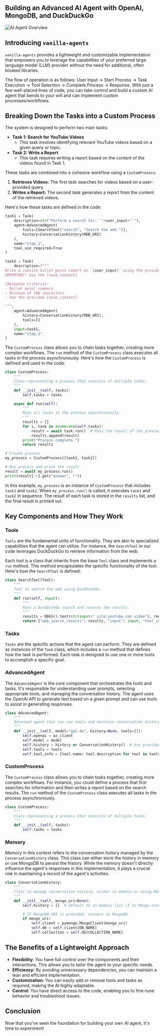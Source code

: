 ## Building an Advanced AI Agent with OpenAI, MongoDB, and DuckDuckGo

![AI Agent Overview](https://upload.wikimedia.org/wikipedia/commons/a/aa/AI_Agent_Overview.png)

## Introducing `vanilla-agents`

`vanilla-agents` provides a lightweight and customizable implementation that empowers you to leverage the capabilities of your preferred large language model (LLM) provider without the need for additional, often bloated libraries. 

The flow of operation is as follows: User Input -> Start Process -> Task Execution -> Tool Selection -> Complete Process -> Response. With just a few well-placed lines of code, you can take control and build a custom AI agent that bends to your will and can implement custom processes/workflows. 

## Breaking Down the Tasks into a Custom Process

The system is designed to perform two main tasks:

* **Task 1: Search for YouTube Videos**
  * This task involves identifying relevant YouTube videos based on a given query or topic.
* **Task 2: Write a Report**
  * This task requires writing a report based on the content of the videos found in Task 1.

These tasks are combined into a cohesive workflow using a `CustomProcess`:

1. **Retrieves Videos:** The first task searches for videos based on a user-provided query.
2. **Writes a Report:** The second task generates a report from the content of the retrieved videos.

Here's how these tasks are defined in the code:

```python
task1 = Task(
    description=str("Perform a search for: `"+user_input+"`"),
    agent=AdvancedAgent(
        tools=[SearchTool("search", "Search the web.")],
        history=ConversationHistory(MDB_URI)
    ),
    name="step_1",
    tool_use_required=True
)

task2 = Task(
    description=f"""
Write a concise bullet point report on `{user_input}` using the provided [task_context].
IMPORTANT! Use the [task_context]

[Response Criteria]:
- Bullet point summary
- Minimum of 100 characters
- Use the provided [task_context]

""",
    agent=AdvancedAgent(
        history=ConversationHistory(MDB_URI),
        tools=[]
    ),
    input=task1,
    name="step_2"
)
```

The `CustomProcess` class allows you to chain tasks together, creating more complex workflows. The `run` method of the `CustomProcess` class executes all tasks in the process asynchronously. Here's how the `CustomProcess` is defined and used in the code:

```python
class CustomProcess:
    """
    Class representing a process that consists of multiple tasks.
    """
    def __init__(self, tasks):
        self.tasks = tasks

    async def run(self):
        """
        Runs all tasks in the process asynchronously.
        """
        results = []
        for i, task in enumerate(self.tasks):
            result = await task.run()  # Pass the result of the previous task to the next task
            results.append(result)
        print("Process complete.")
        return results

# Create process
my_process = CustomProcess([task1, task2])

# Run process and print the result
result = await my_process.run()
print(result[-1].get("answer", ""))
```

In this example, `my_process` is an instance of `CustomProcess` that includes `task1` and `task2`. When `my_process.run()` is called, it executes `task1` and `task2` in sequence. The result of each task is stored in the `results` list, and the final result is printed out.

## Key Components and How They Work

### Tools

`Tools` are the fundamental units of functionality. They are akin to specialized capabilities that the agent can utilize. For instance, the `SearchTool` in our code leverages DuckDuckGo to retrieve information from the web. 

Each tool is a class that inherits from the base `Tool` class and implements a `run` method. This method encapsulates the specific functionality of the tool. Here's how the `SearchTool` is defined:

```python
class SearchTool(Tool):
    """
    Tool to search the web using DuckDuckGo.
    """
    def run(self, input):
        """
        Runs a DuckDuckGo search and returns the results.
        """
        results = DDGS().text(str(input+" site:youtube.com video"), region="us-en", max_results=5)
        return {"web_search_results": results, "input": input, "tool_id": "<" + self.name + ">"}
```

### Tasks

`Tasks` are the specific actions that the agent can perform. They are defined as instances of the `Task` class, which includes a `run` method that defines how the task is performed. Each task is designed to use one or more tools to accomplish a specific goal. 

### AdvancedAgent

The `AdvancedAgent` is the core component that orchestrates the tools and tasks. It's responsible for understanding user prompts, selecting appropriate tools, and managing the conversation history. The agent uses the OpenAI API to generate text based on a given prompt and can use tools to assist in generating responses.

```python
class AdvancedAgent:
    """
    Advanced agent that can use tools and maintain conversation history.
    """
    def __init__(self, model="gpt-4o", history=None, tools=[]):
        self.openai = az_client
        self.model = model
        self.history = history or ConversationHistory()  # Use provided history or create new one
        self.tools = tools
        self.tool_info = {tool.name: tool.description for tool in tools}  # Generate dictionary of tool names and descriptions
```

### CustomProcess

The `CustomProcess` class allows you to chain tasks together, creating more complex workflows. For instance, you could define a process that first searches for information and then writes a report based on the search results. The `run` method of the `CustomProcess` class executes all tasks in the process asynchronously.

```python
class CustomProcess:
    """
    Class representing a process that consists of multiple tasks.
    """
    def __init__(self, tasks):
        self.tasks = tasks
```

### Memory

Memory in this context refers to the conversation history managed by the `ConversationHistory` class. This class can either store the history in memory or use MongoDB to persist the history. While the memory doesn't directly influence the agent's responses in this implementation, it plays a crucial role in maintaining a record of the agent's activities.

```python
class ConversationHistory:
    """
    Class to manage conversation history, either in memory or using MongoDB.
    """
    def __init__(self, mongo_uri=None):
        self.history = []  # Default to in-memory list if no Mongo connection

        # If MongoDB URI is provided, connect to MongoDB
        if mongo_uri:
            self.client = pymongo.MongoClient(mongo_uri)
            self.db = self.client[DB_NAME]
            self.collection = self.db[COLLECTION_NAME]
```

## The Benefits of a Lightweight Approach

* **Flexibility:** You have full control over the components and their interactions. This allows you to tailor the agent to your specific needs.
* **Efficiency:** By avoiding unnecessary dependencies, you can maintain a lean and efficient implementation.
* **Customization:** You can easily add or remove tools and tasks as required, making the AI highly adaptable.
* **Control:** You have direct access to the code, enabling you to fine-tune behavior and troubleshoot issues.

## Conclusion

Now that you've seen the foundation for building your own AI agent, it's time to experiment!
